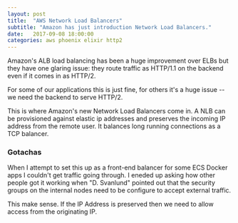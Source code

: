 ```yaml
---
layout: post
title:  "AWS Network Load Balancers"
subtitle: "Amazon has just introduction Network Load Balancers."
date:   2017-09-08 18:00:00
categories: aws phoenix elixir http2
---
```


Amazon's ALB load balancing has been a huge improvement over ELBs but they have one glaring issue: they
route traffic as HTTP/1.1 on the backend even if it comes in as HTTP/2.

For some of our applications this is just fine, for others it's a huge issue -- we need the backend to serve
HTTP/2.

This is where Amazon's new Network Load Balancers come in. A NLB can be provisioned against elastic ip addresses
and preserves the incoming IP address from the remote user. It balances long running connections as a TCP balancer.

### Gotachas

When I attempt to set this up as a front-end balancer for some ECS Docker apps I couldn't get traffic going through.
I eneded up asking how other people got it working when "D. Svanlund" pointed out that the security groups on the
internal nodes need to be configure to accept external traffic.

This make sense. If the IP Address is preserved then we need to allow access from the originating IP.


